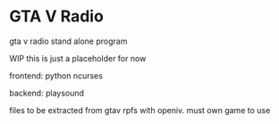 # GTA V  Radio
gta v radio stand alone program

WIP this is just a placeholder for now

frontend:
python ncurses 

backend:
playsound

files to be extracted from gtav rpfs with openiv. must own game to use
